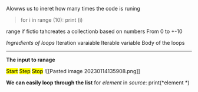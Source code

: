Alowws us to ineret how many times the code is runing 
>  for i in range (10):
>  print (i) 

range if fictio tahcreates a collectionb based on numbers 
From 0 to +-10

 *Ingredients of loops* 
Iteration varaiable
Iterable variable 
Body of the loops 

---



**The input to ranage**

<mark class="hltr-pomarancza">Start</mark> 
<mark class="hltr-pomarancza">Step</mark> 
<mark class="hltr-pomarancza">Stop</mark>
![[Pasted image 20230114135908.png]]


**We can easily loop through the list**
for *element* in *source*:
print(*element *) 


